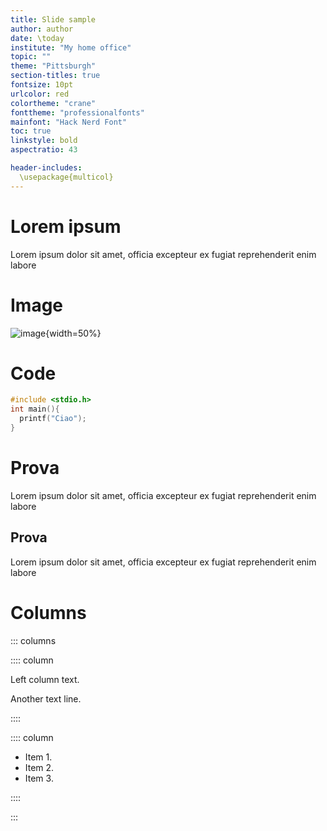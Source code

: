 ```yaml
---
title: Slide sample
author: author
date: \today
institute: "My home office"
topic: ""
theme: "Pittsburgh"
section-titles: true
fontsize: 10pt
urlcolor: red
colortheme: "crane"
fonttheme: "professionalfonts"
mainfont: "Hack Nerd Font"
toc: true
linkstyle: bold
aspectratio: 43

header-includes:
  \usepackage{multicol}
---
```


# Lorem ipsum

Lorem ipsum dolor sit amet, officia excepteur ex fugiat reprehenderit enim labore 


# Image

![image](https://external-content.duckduckgo.com/iu/?u=https%3A%2F%2Fmy.alfred.edu%2Fzoom%2F_images%2Fequestrian-thumbnail.jpg&f=1&nofb=1){width=50%}

# Code

```c
#include <stdio.h>
int main(){
  printf("Ciao");
}
```

# Prova

Lorem ipsum dolor sit amet, officia excepteur ex fugiat reprehenderit enim labore 

## Prova

Lorem ipsum dolor sit amet, officia excepteur ex fugiat reprehenderit enim labore 

# Columns

::: columns

:::: column

Left column text.

Another text line.

::::

:::: column

- Item 1.
- Item 2.
- Item 3.

::::

:::
